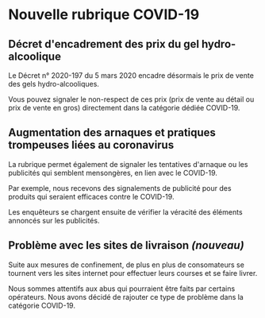 # Nouvelle rubrique COVID-19


## Décret d'encadrement des prix du gel hydro-alcoolique

Le Décret n° 2020-197 du 5 mars 2020 encadre désormais le prix de vente des gels hydro-alcooliques.

Vous pouvez signaler le non-respect de ces prix (prix de vente au détail ou prix de vente en gros) directement dans la catégorie dédiée COVID-19.


## Augmentation des arnaques et pratiques trompeuses liées au coronavirus

La rubrique permet également de signaler les tentatives d'arnaque ou les publicités qui semblent mensongères, en lien avec le COVID-19.

Par exemple, nous recevons des signalements de publicité pour des produits qui seraient efficaces contre le COVID-19. 

Les enquêteurs se chargent ensuite de vérifier la véracité des éléments annoncés sur les publicités.

## Problème avec les sites de livraison <i>(nouveau)</i>

Suite aux mesures de confinement, de plus en plus de consomateurs se tournent vers les sites internet pour effectuer leurs courses et se faire livrer.

Nous sommes attentifs aux abus qui pourraient être faits par certains opérateurs. Nous avons décidé de rajouter ce type de problème dans la catégorie COVID-19.
